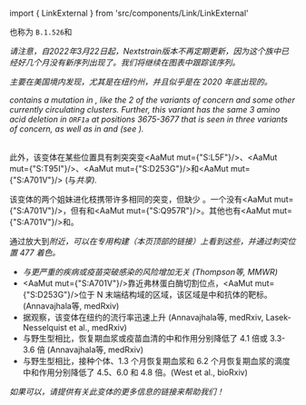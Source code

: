 import { LinkExternal } from 'src/components/Link/LinkExternal'

也称为 `B.1.526`和<Who name="Iota" />

_请注意，自2022年3月22日起，Nextstrain版本不再定期更新，因为这个族中已经好几个月没有新序列出现了。我们将继续在图表中跟踪该序列。_

<Var name="21F (Iota)"/> 主要在美国境内发现，尤其是在纽约州，并且似乎是在 2020 年底出现的。 
<br/>

<Var name="21F (Iota)" prefix=""/> contains a mutation in <Mut name="S:E484"/>, like the 2 of the variants of concern and some other currently circulating clusters. Further, this variant has the same 3 amino acid deletion in `ORF1a` at positions 3675-3677 that is seen in three variants of concern, as well as in <Var name="21D (Eta)"/> and <Var name="21G (Lambda)" prefix=""/> (see <Mut name="ORF1a:S3675"/>).
<br/><br/>

此外，该变体在某些位置具有刺突突变<AaMut mut={"S:L5F"}/>、<AaMut mut={"S:T95I"}/>、<AaMut mut={"S:D253G"}/>和<AaMut mut={"S:A701V"}/> (与<Var name="20H (Beta, V2)"/>共享).

该变体的两个姐妹进化枝携带许多相同的突变，但缺少 <Mut name="S:E484"/>。一个没有<AaMut mut={"S:A701V"}/>，但有<Mut name="S:S477"/>和<AaMut mut={"S:Q957R"}/>。其他也有<AaMut mut={"S:A701V"}/>和<Mut name="S:S477"/>。

通过放大到<Var name="21D (Eta)" prefix=""/>附近，可以在专用构建（本页顶部的链接）上看到这些，并通过刺突位置 477 着色。

- <Var name="21F (Iota)"/>与更严重的疾病或疫苗突破感染的风险增加无关 (<LinkExternal href="https://www.cdc.gov/mmwr/volumes/70/wr/mm7019e1.htm">Thompson等, MMWR</LinkExternal>)
- <AaMut mut={"S:A701V"}/>靠近弗林蛋白酶切割位点，<AaMut mut={"S:D253G"}/>位于 N 末端结构域的区域，该区域是中和抗体的靶标。 (<LinkExternal href="https://www.medrxiv.org/content/10.1101/2021.02.23.21252259v2">Annavajhala等, medRxiv</LinkExternal>)
- 据观察，该变体在纽约的流行率迅速上升 (<LinkExternal href="https://www.medrxiv.org/content/10.1101/2021.02.23.21252259v2">Annavajhala等, medRxiv</LinkExternal>, <LinkExternal href="https://www.medrxiv.org/content/10.1101/2021.02.26.21251868v1">Lasek-Nesselquist et al., medRxiv</LinkExternal>)
- 与野生型相比，恢复期血浆或疫苗血清的中和作用分别降低了 4.1 倍或 3.3-3.6 倍 (<LinkExternal href="https://www.medrxiv.org/content/10.1101/2021.02.23.21252259v2">Annavajhala等, medRxiv</LinkExternal>)
- 与野生型相比，接种个体、1.3 个月恢复期血浆和 6.2 个月恢复期血浆的滴度中和作用分别降低了 4.5、6.0 和 4.8 倍。(<LinkExternal href="https://www.biorxiv.org/content/10.1101/2021.02.14.431043v3">West et al., bioRxiv</LinkExternal>)


_如果可以，请提供有关此变体的更多信息的链接来帮助我们！_
